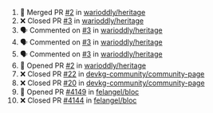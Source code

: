 <!--START_SECTION:activity-->
1. 🎉 Merged PR [#2](https://github.com/warioddly/heritage/pull/2) in [warioddly/heritage](https://github.com/warioddly/heritage)
2. ❌ Closed PR [#3](https://github.com/warioddly/heritage/pull/3) in [warioddly/heritage](https://github.com/warioddly/heritage)
3. 🗣 Commented on [#3](https://github.com/warioddly/heritage/pull/3#issuecomment-2107318579) in [warioddly/heritage](https://github.com/warioddly/heritage)
4. 🗣 Commented on [#3](https://github.com/warioddly/heritage/pull/3#issuecomment-2106834606) in [warioddly/heritage](https://github.com/warioddly/heritage)
5. 🗣 Commented on [#3](https://github.com/warioddly/heritage/pull/3#issuecomment-2106742033) in [warioddly/heritage](https://github.com/warioddly/heritage)
6. 💪 Opened PR [#2](https://github.com/warioddly/heritage/pull/2) in [warioddly/heritage](https://github.com/warioddly/heritage)
7. ❌ Closed PR [#22](https://github.com/devkg-community/community-page/pull/22) in [devkg-community/community-page](https://github.com/devkg-community/community-page)
8. ❌ Closed PR [#20](https://github.com/devkg-community/community-page/pull/20) in [devkg-community/community-page](https://github.com/devkg-community/community-page)
9. 💪 Opened PR [#4149](https://github.com/felangel/bloc/pull/4149) in [felangel/bloc](https://github.com/felangel/bloc)
10. ❌ Closed PR [#4144](https://github.com/felangel/bloc/pull/4144) in [felangel/bloc](https://github.com/felangel/bloc)
<!--END_SECTION:activity-->
